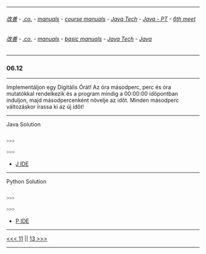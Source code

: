
---

###### [改善](https://github.com/ttltrk/0C/blob/master/README.MD) - [.co.](https://github.com/ttltrk/PRG/blob/master/CODING.MD) - [manuals](https://github.com/ttltrk/PRG/blob/master/MAN.MD) - [course manuals](https://github.com/ttltrk/PRG/blob/master/COUR_MAN.MD) - [Java Tech](https://github.com/ttltrk/PRG/blob/master/JAVA/DOC/CM/JT.MD) - [Java - PT](https://github.com/ttltrk/PRG/blob/master/JAVA/DOC/BJM/TOMI/JJ.MD) - [6th meet](https://github.com/ttltrk/PRG/blob/master/JAVA/DOC/BJM/TOMI/06/06.MD) 

###### [改善](https://github.com/ttltrk/0C/blob/master/README.MD) - [.co.](https://github.com/ttltrk/PRG/blob/master/CODING.MD) - [manuals](https://github.com/ttltrk/PRG/blob/master/MAN.MD) - [basic manuals](https://github.com/ttltrk/PRG/blob/master/MANUALS.MD) - [Java Tech](https://github.com/ttltrk/PRG/blob/master/JAVA/DOC/JT/JT.MD) - [Java](https://github.com/ttltrk/PRG/blob/master/JAVA/DOC/OJM/OJM.MD)

---

### 06.12

---

Implementáljon egy Digitális Órát! Az óra másodperc, perc és óra mutatókkal rendelkezik és a program mindig a 00:00:00 időpontban 
induljon, majd másodpercenként növelje az időt. Minden másodperc változáskor írassa ki az új időt!

---

Java Solution

```java

>>>

>>>
```

* [J IDE](https://www.tutorialspoint.com/compile_java_online.php) 

---

Python Solution

```python

>>>

>>>
```

* [P IDE](https://repl.it/@ttltrknet/YummyRedMp3)

---

[<<< 11](https://github.com/ttltrk/PRG/blob/master/JAVA/DOC/BJM/TOMI/06/11/11.MD) ||
[13 >>>](https://github.com/ttltrk/PRG/blob/master/JAVA/DOC/BJM/TOMI/06/13/13.MD)

---
